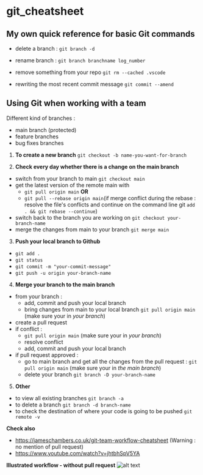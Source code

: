 # git_cheatsheet

## My own quick reference for basic Git commands

- delete a branch :
`git branch -d`

- rename branch :
`git branch branchname log_number`

- remove something from your repo
`git rm --cached .vscode`

- rewriting the most recent commit message
`git commit --amend`

## Using Git when working with a team

Different kind of branches :
- main branch (protected)
- feature branches
- bug fixes branches

1. **To create a new branch**
`git checkout -b name-you-want-for-branch`

2. **Check every day whether there is a change on the main branch**
- switch from your branch to main `git checkout main`
- get the latest version of the remote main with
	- `git pull origin main` **OR**
	- `git pull --rebase origin main`(if merge conflict during the rebase : resolve the file's conflicts and continue on the command line git `add . && git rebase --continue`)
- switch back to the branch you are working on `git checkout your-branch-name`
- merge the changes from main to your branch `git merge main`

3. **Push your local branch to Github**
- `git add .`
- `git status`
- `git commit -m "your-commit-message"`
- `git push -u origin your-branch-name`

4. **Merge your branch to the main branch**
- from your branch :
	- add, commit and push your local branch
	- bring changes from main to your local branch `git pull origin main` (make sure your in *your branch*)
- create a pull request
- if conflict :
	- `git pull origin main` (make sure your in *your branch*)
	- resolve conflict
	- add, commit and push your local branch
- if pull request approved :
	- go to main branch and get all the changes from the pull request : `git pull origin main` (make sure your in *the main branch*)
	- delete your branch `git branch -D your-branch-name`

5. **Other**
- to view all existing branches `git branch -a`
- to delete a branch `git branch -d branch-name`
- to check the destination of where your code is going to be pushed `git remote -v`

**Check also**
- https://jameschambers.co.uk/git-team-workflow-cheatsheet (Warning : no mention of pull request)
- https://www.youtube.com/watch?v=jhtbhSpV5YA

**Illustrated workflow - without pull request**
![alt text](https://img.jame.sc/git-workflow.gif)
